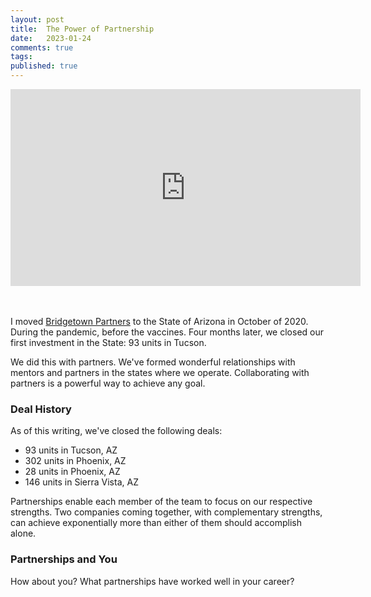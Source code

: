 ```yaml
---
layout: post
title:  The Power of Partnership
date:   2023-01-24
comments: true
tags: 
published: true
---
```

 
<iframe width="560" height="315" src="https://www.youtube.com/embed/7sDVjWbhXd8" title="YouTube video player" frameborder="0" allow="accelerometer; autoplay; clipboard-write; encrypted-media; gyroscope; picture-in-picture; web-share" allowfullscreen></iframe>

<br/>&nbsp;<br/>
I moved [Bridgetown Partners](https://BridgetownPartners.com) to the State of Arizona in October of 2020. During the pandemic, before the vaccines. Four months later, we closed our first investment in the State: 93 units in Tucson. 

We did this with partners. We've formed wonderful relationships with mentors and partners in the states where we operate. Collaborating with partners is a powerful way to achieve any goal.

<!--more-->

### Deal History

As of this writing, we've closed the following deals:

* 93 units in Tucson, AZ
* 302 units in Phoenix, AZ
* 28 units in Phoenix, AZ
* 146 units in Sierra Vista, AZ

Partnerships enable each member of the team to focus on our respective strengths. Two companies coming together, with complementary strengths, can achieve exponentially more than either of them should accomplish alone.

### Partnerships and You

How about you? What partnerships have worked well in your career?

